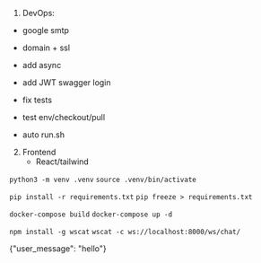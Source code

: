
1. DevOps:
 - google smtp
 - domain + ssl

 - add async
 - add JWT swagger login 
 - fix tests
 
 - test env/checkout/pull
 - auto run.sh


2. Frontend 
   - React/tailwind

```python3 -m venv .venv```
```source .venv/bin/activate```

```pip install -r requirements.txt```
```pip freeze > requirements.txt```

```docker-compose build```
```docker-compose up -d```

```npm install -g wscat```
```wscat -c ws://localhost:8000/ws/chat/```

{"user_message": "hello"}



